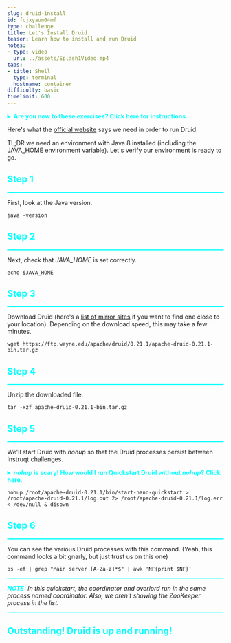```yaml
---
slug: druid-install
id: fcjxyaum04mf
type: challenge
title: Let's Install Druid
teaser: Learn how to install and run Druid
notes:
- type: video
  url: ../assets/Splash1Video.mp4
tabs:
- title: Shell
  type: terminal
  hostname: container
difficulty: basic
timelimit: 600
---
```


<details>
  <summary style="color:cyan"><b>Are you new to these exercises? Click here for instructions.</b></summary>
<hr style="background-color:cyan">
These exercises allow you to actually <i>do</i> the tasks involved in learning Druid within the comfort of your browser!<br><br>
Click on the command boxes to copy the commands to your clipboard.
Then, paste the commands in the terminal to execute them.
That's all there is to it! Enjoy!
<hr style="background-color:cyan">
</details>

Here's what the [official website](https://druid.apache.org/docs/0.21.1/tutorials/index.html#requirements) says we need in order to run Druid.

TL;DR we need an environment with Java 8 installed (including the JAVA_HOME environment variable).
Let's verify our environment is ready to go.

<h2 style="color:cyan">Step 1</h2><hr style="color:cyan;background-color:cyan;height:2px">

First, look at the Java version.

```
java -version
```

<h2 style="color:cyan">Step 2</h2><hr style="color:cyan;background-color:cyan;height:2px">

Next, check that <i>JAVA_HOME</i> is set correctly.

```
echo $JAVA_HOME
```

<h2 style="color:cyan">Step 3</h2><hr style="color:cyan;background-color:cyan;height:2px">

Download Druid (here's a [list of mirror sites](https://www.apache.org/dyn/closer.cgi?path=/druid/0.21.1/apache-druid-0.21.1-bin.tar.gz) if you want to find one close to your location).
Depending on the download speed, this may take a few minutes.

```
wget https://ftp.wayne.edu/apache/druid/0.21.1/apache-druid-0.21.1-bin.tar.gz
```

<h2 style="color:cyan">Step 4</h2><hr style="color:cyan;background-color:cyan;height:2px">

Unzip the downloaded file.

```
tar -xzf apache-druid-0.21.1-bin.tar.gz
```

<h2 style="color:cyan">Step 5</h2><hr style="color:cyan;background-color:cyan;height:2px">

We'll start Druid with _nohup_ so that the Druid processes persist between Instruqt challenges.

<details>
  <summary style="color:cyan"><b><i>nohup</i> is scary! How would I run Quickstart Druid without <i>nohup</i>? Click here.</b></summary>
<hr style="background-color:cyan">
Don't let the <code>nohup</code> command scare you.
At its core, here's the real command to start Druid.
<code>/root/apache-druid-0.21.1/bin/start-nano-quickstart</code>
All the other trimmings are just to allow the Druid processes to continue running when we move to the next lab.
<hr style="background-color:cyan">
</details>

```
nohup /root/apache-druid-0.21.1/bin/start-nano-quickstart > /root/apache-druid-0.21.1/log.out 2> /root/apache-druid-0.21.1/log.err < /dev/null & disown
```

<h2 style="color:cyan">Step 6</h2><hr style="color:cyan;background-color:cyan;height:2px">

You can see the various Druid processes with this command.
(Yeah, this command looks a bit gnarly, but just trust us on this one)

```
ps -ef | grep "Main server [A-Za-z]*$" | awk 'NF{print $NF}'
```

<hr style="background-color:cyan">
<p><span style="color:cyan"><strong><em>NOTE:</em></strong></span> <i>In this quickstart, the coordinator and overlord run in the same process named coordinator.
Also, we aren't showing the ZooKeeper process in the list.</i></p>
<hr style="background-color:cyan">


<h2 style="color:cyan">Outstanding! Druid is up and running!</h2>
